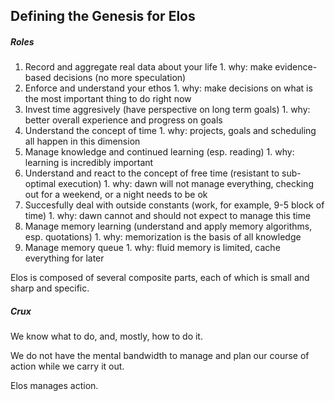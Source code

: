 Defining the Genesis for Elos
-----------------------------

##### Roles
  1. Record and aggregate real data about your life
    1. why: make evidence-based decisions (no more speculation)
  2. Enforce and understand your ethos
    1. why: make decisions on what is the most important thing to do right now
  3. Invest time aggresively (have perspective on long term goals)
    1. why: better overall experience and progress on goals
  4. Understand the concept of time
    1. why: projects, goals and scheduling all happen in this dimension
  5. Manage knowledge and continued learning (esp. reading)
    1. why: learning is incredibly important
  6. Understand and react to the concept of free time (resistant to sub-optimal execution)
    1. why: dawn will not manage everything, checking out for a weekend, or a night needs to be ok
  7. Succesfully deal with outside constants (work, for example, 9-5 block of time)
    1. why: dawn cannot and should not expect to manage this time
  8. Manage memory learning (understand and apply memory algorithms, esp. quotations)
    1. why: memorization is the basis of all knowledge
  9. Manage memory queue
    1. why: fluid memory is limited, cache everything for later

Elos is composed of several composite parts, each of which is small and sharp and specific.

##### Crux

We know what to do, and, mostly, how to do it.

We do not have the mental bandwidth to manage and plan our course of action while we carry it out.

Elos manages action.
